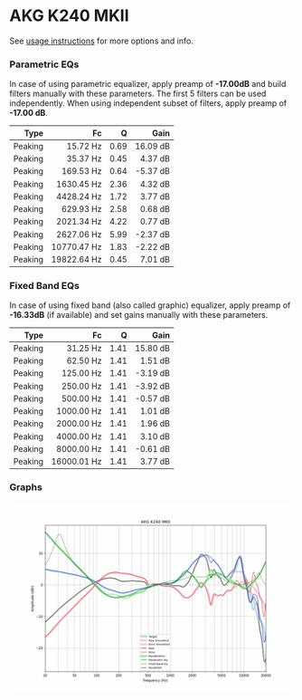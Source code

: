 # AKG K240 MKII
See [usage instructions](https://github.com/jaakkopasanen/AutoEq#usage) for more options and info.

### Parametric EQs
In case of using parametric equalizer, apply preamp of **-17.00dB** and build filters manually
with these parameters. The first 5 filters can be used independently.
When using independent subset of filters, apply preamp of **-17.00 dB**.

| Type    | Fc          |    Q | Gain     |
|--------:|------------:|-----:|---------:|
| Peaking | 15.72 Hz    | 0.69 | 16.09 dB |
| Peaking | 35.37 Hz    | 0.45 | 4.37 dB  |
| Peaking | 169.53 Hz   | 0.64 | -5.37 dB |
| Peaking | 1630.45 Hz  | 2.36 | 4.32 dB  |
| Peaking | 4428.24 Hz  | 1.72 | 3.77 dB  |
| Peaking | 629.93 Hz   | 2.58 | 0.68 dB  |
| Peaking | 2021.34 Hz  | 4.22 | 0.77 dB  |
| Peaking | 2627.06 Hz  | 5.99 | -2.37 dB |
| Peaking | 10770.47 Hz | 1.83 | -2.22 dB |
| Peaking | 19822.64 Hz | 0.45 | 7.01 dB  |

### Fixed Band EQs
In case of using fixed band (also called graphic) equalizer, apply preamp of **-16.33dB**
(if available) and set gains manually with these parameters.

| Type    | Fc          |    Q | Gain     |
|--------:|------------:|-----:|---------:|
| Peaking | 31.25 Hz    | 1.41 | 15.80 dB |
| Peaking | 62.50 Hz    | 1.41 | 1.51 dB  |
| Peaking | 125.00 Hz   | 1.41 | -3.19 dB |
| Peaking | 250.00 Hz   | 1.41 | -3.92 dB |
| Peaking | 500.00 Hz   | 1.41 | -0.57 dB |
| Peaking | 1000.00 Hz  | 1.41 | 1.01 dB  |
| Peaking | 2000.00 Hz  | 1.41 | 1.96 dB  |
| Peaking | 4000.00 Hz  | 1.41 | 3.10 dB  |
| Peaking | 8000.00 Hz  | 1.41 | -0.61 dB |
| Peaking | 16000.01 Hz | 1.41 | 3.77 dB  |

### Graphs
![](./AKG%20K240%20MKII.png)